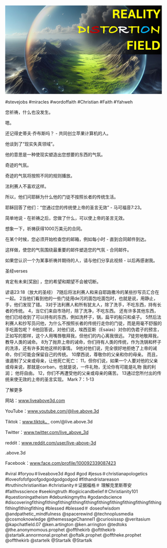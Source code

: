 ![Video cover image](../cover.jpg "cover photo")

#stevejobs #miracles #wordoffaith #Christian #Faith #Yahweh

您祈祷，什么也没发生。

嗯。

还记得史蒂夫·乔布斯吗？ - 共同创立苹果计算机的人。

他谈到了“现实失真领域”。

他的意思是一种使现实塑造出您想要的东西的气氛。

奇迹的气氛。

奇迹的气氛将按照不同的规则播放。

法利赛人不喜欢这样。

所以，他们问耶稣为什么他的门徒不按照长者的传统生活。

耶稣回答了他们：“您通过您的传统使上帝的圣言无效”  - 马可福音7:23。

简单地说 - 在祈祷之后，您做了什么，可以使上帝的圣言无效。

想象一下，祈祷获得1000万美元的合同。

在某个时候，您必须开始检查您的邮箱，例如每小时 - 直到合同邮件到达。

这样做，使您的气氛围绕最重要的邮件塑造您的气氛 - 合同邮件。

如果您认识一个为某事祈祷并期待的人，请与他们分享此视频 - 以后再感谢我。



圣经verses

肯定有未来[奖励]
，您的希望和期望不会被切断。

谚语23:18（放大的圣经）
7随后将法利赛人和来自耶路撒冷的某些抄写员汇合在一起。
2当他们看到他的一些门徒用de污的面包吃面包时，也就是说，用静止，手，他们发现了错。
3对于法利赛人和所有犹太人，除了洗手，不吃东西，持有长者的传统。
4，当它们来自市场时，除了洗净，不吃东西。 还有许多其他东西，他们已经收到了可以持有的东西，例如洗杯子，锅，扁平的船只和桌子。
5然后法利赛人和抄写员问他，为什么不按照长者的传统行走你的门徒，而是用毫不舒服的手吃面包呢？
6他回答说，对他们说，埃西亚斯（Esaias）对你的伪君子的预言，正如写的那样，这个人用嘴唇敬拜我，但他们的内心离我很远。
7徒劳地敬拜我，教导人类的诫命。
8为了抛弃上帝的诫命，你们持有人类的传统，作为洗锅和杯子的洗涤，还有许多其他这样的事情。
9他对他们说，完全很好地拒绝了上帝的诫命，你们可能会保留自己的传统。
10摩西说，尊敬你的父亲和你的母亲。 而且，谁遏制了父亲或母亲，让他死亡死亡：
11，但你们说，如果一个人要对他的父亲或母亲说，那就是corban，也就是说，一件礼物，无论你有可能是礼物 我的利润； 他将自由。
12，你们不再遭受他的父亲或母亲的痛苦。
13通过您所付出的传统来使无效的上帝的圣言实现。
Mark 7：1-13


了解更多

网站：www.liveabove3d.com

YouTube：www.youtube.com/@live.above.3d

Tiktok：www.tiktok。 com/@live.above.3d

Twitter：www.twitter.com/live_above_3d

reddit：www.reddit.com/user/live-above-3d

.above.3d

Facebook：www.face.com/profile/100092339087423

#viral #foryou＃liveabove3d #god #god #jesus＃christianapologetics #loveofofofgoofgodgodgodgodgod #fithandristareason #truthinchristianitian #christianity＃证据福格＃ 理解克里斯蒂安#faithvsscience #seekingtruth #logicicandbelief＃Christianity101 #questioningatheism #debunkingmyths #godandscience #discoveringfithingfithingfithingfithingfithingfithingfithingfithingfithingfithingfithingfithingfithing #blessed #blessed＃ doseofwisdom @andpathetic_mindfulness @spacerewind @technoplusmedia @cosmoknowledge @themessageChannel1 @curiosisssp @veritasium @kapchatfield.07 @ken.artington @ken.arrington @tedtoks @the.anonymomous.prophet @offthekirb @oftthekirb @startalk.annormonal.prophet @oftalk.prophet @offtheke.prophet @offthekirb @startelk @Startalk @Startalk
